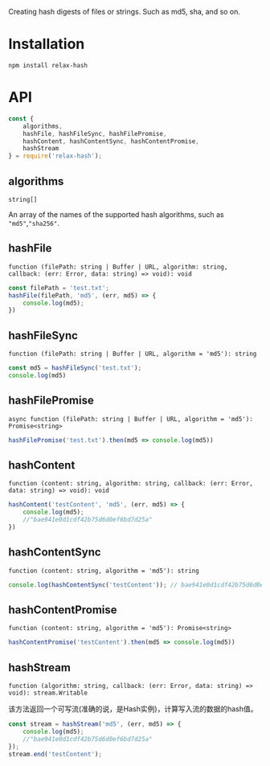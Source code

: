 Creating hash digests of files or strings. Such as md5, sha, and so on.

# Installation

```shell
npm install relax-hash
```

# API

```javascript
const {
    algorithms,
    hashFile, hashFileSync, hashFilePromise,
    hashContent, hashContentSync, hashContentPromise,
    hashStream
} = require('relax-hash');
```

## algorithms

`string[]`

An array of the names of the supported hash algorithms, such as `"md5"`,`"sha256"`.

## hashFile

`function (filePath: string | Buffer | URL, algorithm: string, callback: (err: Error, data: string) => void): void`

```javascript
const filePath = 'test.txt';
hashFile(filePath, 'md5', (err, md5) => {
    console.log(md5);
})
```

## hashFileSync

`function (filePath: string | Buffer | URL, algorithm = 'md5'): string`

```javascript
const md5 = hashFileSync('test.txt');
console.log(md5)
```

## hashFilePromise

`async function (filePath: string | Buffer | URL, algorithm = 'md5'): Promise<string>`

```javascript
hashFilePromise('test.txt').then(md5 => console.log(md5))
```

## hashContent

`function (content: string, algorithm: string, callback: (err: Error, data: string) => void): void`

```javascript
hashContent('testContent', 'md5', (err, md5) => {
    console.log(md5);
    //"bae941e0d1cdf42b75d6d0ef6bd7d25a"
})
```

## hashContentSync

`function (content: string, algorithm = 'md5'): string`

```javascript
console.log(hashContentSync('testContent')); // bae941e0d1cdf42b75d6d0ef6bd7d25a
```

## hashContentPromise

`function (content: string, algorithm = 'md5'): Promise<string>`

```javascript
hashContentPromise('testContent').then(md5 => console.log(md5))
```

## hashStream

`function (algorithm: string, callback: (err: Error, data: string) => void): stream.Writable`

该方法返回一个可写流(准确的说，是Hash实例)，计算写入流的数据的hash值。

```javascript
const stream = hashStream('md5', (err, md5) => {
    console.log(md5);
    //"bae941e0d1cdf42b75d6d0ef6bd7d25a"
});
stream.end('testContent');
```






